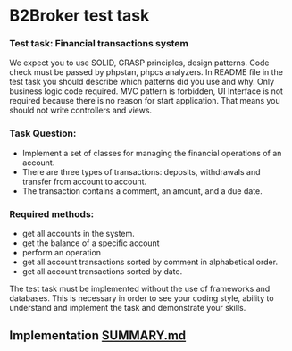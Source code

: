 # B2Broker test task



### Test task: Financial transactions system
We expect you to use SOLID, GRASP principles, design patterns.
Code check must be passed by phpstan, phpcs analyzers.
In README file in the test task you should describe which patterns did you use and why.
Only business logic code required.
MVC pattern is forbidden, UI Interface is not required because there is no reason for start application.
That means you should not write controllers and views.



### Task Question:
- Implement a set of classes for managing the financial operations of an account.
- There are three types of transactions: deposits, withdrawals and transfer from account to account.
- The transaction contains a comment, an amount, and a due date.



### Required methods:
- get all accounts in the system.
- get the balance of a specific account
- perform an operation
- get all account transactions sorted by comment in alphabetical order.
- get all account transactions sorted by date.



The test task must be implemented without the use of frameworks and databases.
This is necessary in order to see your coding style, ability to understand and implement the task and demonstrate your skills.



## Implementation [SUMMARY.md](SUMMARY.md)
